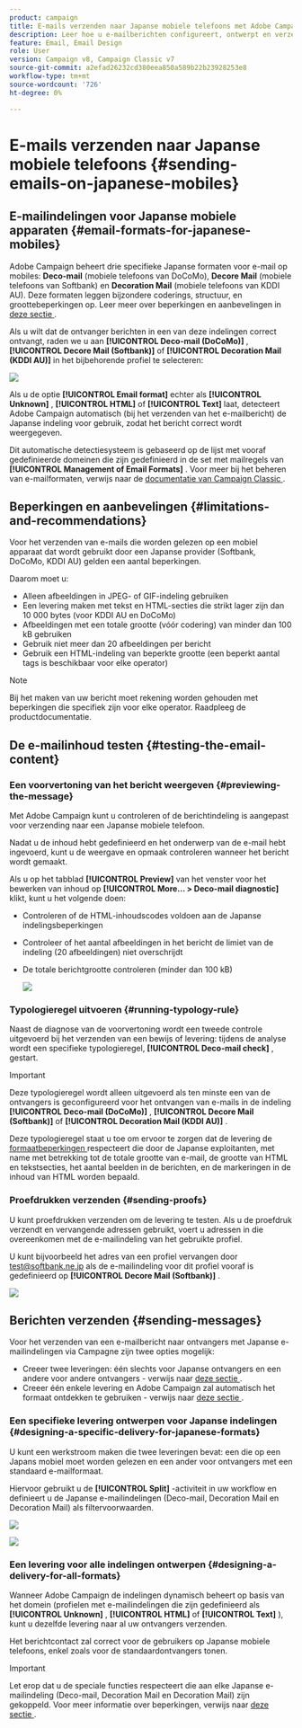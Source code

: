 ```yaml
---
product: campaign
title: E-mails verzenden naar Japanse mobiele telefoons met Adobe Campaign
description: Leer hoe u e-mailberichten configureert, ontwerpt en verzendt die op een Japanse mobiele telefoon worden gelezen
feature: Email, Email Design
role: User
version: Campaign v8, Campaign Classic v7
source-git-commit: a2efad26232cd380eea850a589b22b23928253e8
workflow-type: tm+mt
source-wordcount: '726'
ht-degree: 0%

---
```


# E-mails verzenden naar Japanse mobiele telefoons {#sending-emails-on-japanese-mobiles}

## E-mailindelingen voor Japanse mobiele apparaten {#email-formats-for-japanese-mobiles}

Adobe Campaign beheert drie specifieke Japanse formaten voor e-mail op mobiles: **Deco-mail** (mobiele telefoons van DoCoMo), **Decore Mail** (mobiele telefoons van Softbank) en **Decoration Mail** (mobiele telefoons van KDDI AU). Deze formaten leggen bijzondere coderings, structuur, en groottebeperkingen op. Leer meer over beperkingen en aanbevelingen in [ deze sectie ](#limitations-and-recommendations).

Als u wilt dat de ontvanger berichten in een van deze indelingen correct ontvangt, raden we u aan **[!UICONTROL Deco-mail (DoCoMo)]** , **[!UICONTROL Decore Mail (Softbank)]** of **[!UICONTROL Decoration Mail (KDDI AU)]** in het bijbehorende profiel te selecteren:

![](assets/deco-mail_03.png)

Als u de optie **[!UICONTROL Email format]** echter als **[!UICONTROL Unknown]** , **[!UICONTROL HTML]** of **[!UICONTROL Text]** laat, detecteert Adobe Campaign automatisch (bij het verzenden van het e-mailbericht) de Japanse indeling voor gebruik, zodat het bericht correct wordt weergegeven.

Dit automatische detectiesysteem is gebaseerd op de lijst met vooraf gedefinieerde domeinen die zijn gedefinieerd in de set met mailregels van **[!UICONTROL Management of Email Formats]** . Voor meer bij het beheren van e-mailformaten, verwijs naar de [ documentatie van Campaign Classic ](https://experienceleague.adobe.com/docs/campaign-classic/using/installing-campaign-classic/additional-configurations/email-deliverability.html?lang=nl-NL#managing-email-formats).

## Beperkingen en aanbevelingen {#limitations-and-recommendations}

Voor het verzenden van e-mails die worden gelezen op een mobiel apparaat dat wordt gebruikt door een Japanse provider (Softbank, DoCoMo, KDDI AU) gelden een aantal beperkingen.

Daarom moet u:

* Alleen afbeeldingen in JPEG- of GIF-indeling gebruiken
* Een levering maken met tekst en HTML-secties die strikt lager zijn dan 10 000 bytes (voor KDDI AU en DoCoMo)
* Afbeeldingen met een totale grootte (vóór codering) van minder dan 100 kB gebruiken
* Gebruik niet meer dan 20 afbeeldingen per bericht
* Gebruik een HTML-indeling van beperkte grootte (een beperkt aantal tags is beschikbaar voor elke operator)

>[!NOTE]
>
>Bij het maken van uw bericht moet rekening worden gehouden met beperkingen die specifiek zijn voor elke operator. Raadpleeg de productdocumentatie.


## De e-mailinhoud testen {#testing-the-email-content}

### Een voorvertoning van het bericht weergeven {#previewing-the-message}

Met Adobe Campaign kunt u controleren of de berichtindeling is aangepast voor verzending naar een Japanse mobiele telefoon.

Nadat u de inhoud hebt gedefinieerd en het onderwerp van de e-mail hebt ingevoerd, kunt u de weergave en opmaak controleren wanneer het bericht wordt gemaakt.

Als u op het tabblad **[!UICONTROL Preview]** van het venster voor het bewerken van inhoud op **[!UICONTROL More... > Deco-mail diagnostic]** klikt, kunt u het volgende doen:

* Controleren of de HTML-inhoudscodes voldoen aan de Japanse indelingsbeperkingen
* Controleer of het aantal afbeeldingen in het bericht de limiet van de indeling (20 afbeeldingen) niet overschrijdt
* De totale berichtgrootte controleren (minder dan 100 kB)

  ![](assets/deco-mail_06.png)

### Typologieregel uitvoeren {#running-typology-rule}

Naast de diagnose van de voorvertoning wordt een tweede controle uitgevoerd bij het verzenden van een bewijs of levering: tijdens de analyse wordt een specifieke typologieregel, **[!UICONTROL Deco-mail check]** , gestart.

>[!IMPORTANT]
>
>Deze typologieregel wordt alleen uitgevoerd als ten minste een van de ontvangers is geconfigureerd voor het ontvangen van e-mails in de indeling **[!UICONTROL Deco-mail (DoCoMo)]** , **[!UICONTROL Decore Mail (Softbank)]** of **[!UICONTROL Decoration Mail (KDDI AU)]** .

Deze typologieregel staat u toe om ervoor te zorgen dat de levering de [ formaatbeperkingen ](#limitations-and-recommendations) respecteert die door de Japanse exploitanten, met name met betrekking tot de totale grootte van e-mail, de grootte van HTML en tekstsecties, het aantal beelden in de berichten, en de markeringen in de inhoud van HTML worden bepaald.

### Proefdrukken verzenden {#sending-proofs}

U kunt proefdrukken verzenden om de levering te testen. Als u de proefdruk verzendt en vervangende adressen gebruikt, voert u adressen in die overeenkomen met de e-mailindeling van het gebruikte profiel.

U kunt bijvoorbeeld het adres van een profiel vervangen door test@softbank.ne.jp als de e-mailindeling voor dit profiel vooraf is gedefinieerd op **[!UICONTROL Decore Mail (Softbank)]** .

![](assets/deco-mail_05.png)

## Berichten verzenden {#sending-messages}

Voor het verzenden van een e-mailbericht naar ontvangers met Japanse e-mailindelingen via Campagne zijn twee opties mogelijk:

* Creeer twee leveringen: één slechts voor Japanse ontvangers en een andere voor andere ontvangers - verwijs naar [ deze sectie ](#designing-a-specific-delivery-for-japanese-formats).
* Creeer één enkele levering en Adobe Campaign zal automatisch het formaat ontdekken te gebruiken - verwijs naar [ deze sectie ](#designing-a-delivery-for-all-formats).

### Een specifieke levering ontwerpen voor Japanse indelingen {#designing-a-specific-delivery-for-japanese-formats}

U kunt een werkstroom maken die twee leveringen bevat: een die op een Japans mobiel moet worden gelezen en een ander voor ontvangers met een standaard e-mailformaat.

Hiervoor gebruikt u de **[!UICONTROL Split]** -activiteit in uw workflow en definieert u de Japanse e-mailindelingen (Deco-mail, Decoration Mail en Decoration Mail) als filtervoorwaarden.

![](assets/deco-mail_08.png)

![](assets/deco-mail_07.png)

### Een levering voor alle indelingen ontwerpen {#designing-a-delivery-for-all-formats}

Wanneer Adobe Campaign de indelingen dynamisch beheert op basis van het domein (profielen met e-mailindelingen die zijn gedefinieerd als **[!UICONTROL Unknown]** , **[!UICONTROL HTML]** of **[!UICONTROL Text]** ), kunt u dezelfde levering naar al uw ontvangers verzenden.

Het berichtcontact zal correct voor de gebruikers op Japanse mobiele telefoons, enkel zoals voor de standaardontvangers tonen.

>[!IMPORTANT]
>
>Let erop dat u de speciale functies respecteert die aan elke Japanse e-mailindeling (Deco-mail, Decoration Mail en Decoration Mail) zijn gekoppeld. Voor meer informatie over beperkingen, verwijs naar [ deze sectie ](#limitations-and-recommendations).
